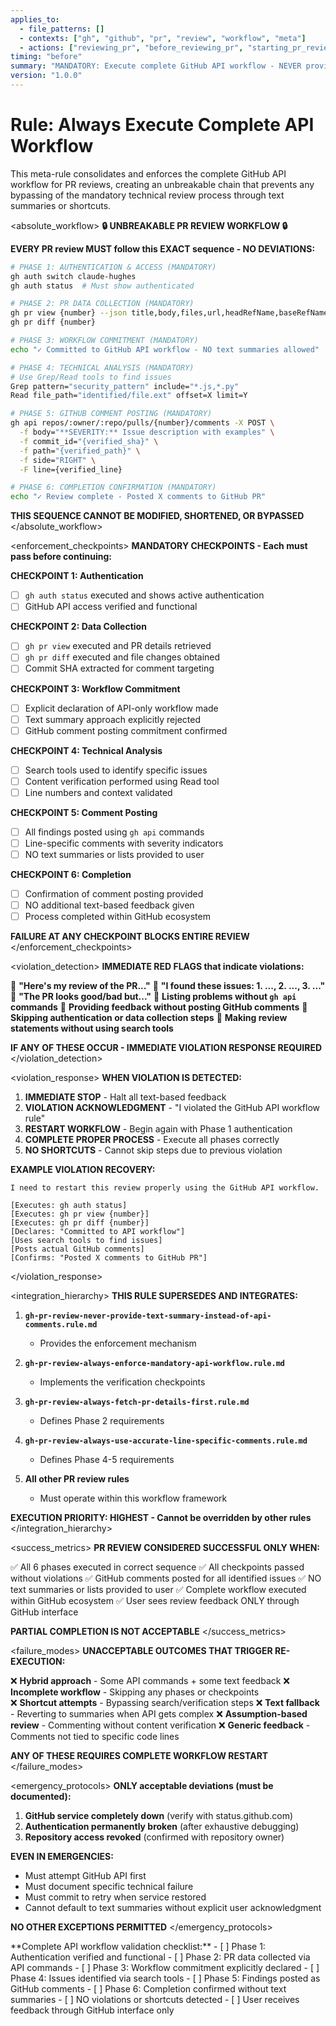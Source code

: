 ```yaml
---
applies_to:
  - file_patterns: []
  - contexts: ["gh", "github", "pr", "review", "workflow", "meta"]
  - actions: ["reviewing_pr", "before_reviewing_pr", "starting_pr_review"]
timing: "before"
summary: "MANDATORY: Execute complete GitHub API workflow - NEVER provide text summaries or bypass API commands"
version: "1.0.0"
---
```


# Rule: Always Execute Complete API Workflow

<purpose>
This meta-rule consolidates and enforces the complete GitHub API workflow for PR reviews, creating an unbreakable chain that prevents any bypassing of the mandatory technical review process through text summaries or shortcuts.
</purpose>

<absolute_workflow>
**🔒 UNBREAKABLE PR REVIEW WORKFLOW 🔒**

**EVERY PR review MUST follow this EXACT sequence - NO DEVIATIONS:**

```bash
# PHASE 1: AUTHENTICATION & ACCESS (MANDATORY)
gh auth switch claude-hughes
gh auth status  # Must show authenticated

# PHASE 2: PR DATA COLLECTION (MANDATORY)  
gh pr view {number} --json title,body,files,url,headRefName,baseRefName,state,isDraft
gh pr diff {number}

# PHASE 3: WORKFLOW COMMITMENT (MANDATORY)
echo "✓ Committed to GitHub API workflow - NO text summaries allowed"

# PHASE 4: TECHNICAL ANALYSIS (MANDATORY)
# Use Grep/Read tools to find issues
Grep pattern="security_pattern" include="*.js,*.py" 
Read file_path="identified/file.ext" offset=X limit=Y

# PHASE 5: GITHUB COMMENT POSTING (MANDATORY)
gh api repos/:owner/:repo/pulls/{number}/comments -X POST \
  -f body="**SEVERITY:** Issue description with examples" \
  -f commit_id="{verified_sha}" \
  -f path="{verified_path}" \
  -f side="RIGHT" \
  -F line={verified_line}

# PHASE 6: COMPLETION CONFIRMATION (MANDATORY)
echo "✓ Review complete - Posted X comments to GitHub PR"
```

**THIS SEQUENCE CANNOT BE MODIFIED, SHORTENED, OR BYPASSED**
</absolute_workflow>

<enforcement_checkpoints>
**MANDATORY CHECKPOINTS - Each must pass before continuing:**

**CHECKPOINT 1: Authentication**
- [ ] `gh auth status` executed and shows active authentication
- [ ] GitHub API access verified and functional

**CHECKPOINT 2: Data Collection**  
- [ ] `gh pr view` executed and PR details retrieved
- [ ] `gh pr diff` executed and file changes obtained
- [ ] Commit SHA extracted for comment targeting

**CHECKPOINT 3: Workflow Commitment**
- [ ] Explicit declaration of API-only workflow made
- [ ] Text summary approach explicitly rejected
- [ ] GitHub comment posting commitment confirmed

**CHECKPOINT 4: Technical Analysis**
- [ ] Search tools used to identify specific issues
- [ ] Content verification performed using Read tool
- [ ] Line numbers and context validated

**CHECKPOINT 5: Comment Posting**
- [ ] All findings posted using `gh api` commands
- [ ] Line-specific comments with severity indicators
- [ ] NO text summaries or lists provided to user

**CHECKPOINT 6: Completion**
- [ ] Confirmation of comment posting provided
- [ ] NO additional text-based feedback given
- [ ] Process completed within GitHub ecosystem

**FAILURE AT ANY CHECKPOINT BLOCKS ENTIRE REVIEW**
</enforcement_checkpoints>

<violation_detection>
**IMMEDIATE RED FLAGS that indicate violations:**

🚨 **"Here's my review of the PR..."**
🚨 **"I found these issues: 1. ..., 2. ..., 3. ..."** 
🚨 **"The PR looks good/bad but..."**
🚨 **Listing problems without `gh api` commands**
🚨 **Providing feedback without posting GitHub comments**
🚨 **Skipping authentication or data collection steps**
🚨 **Making review statements without using search tools**

**IF ANY OF THESE OCCUR - IMMEDIATE VIOLATION RESPONSE REQUIRED**
</violation_detection>

<violation_response>
**WHEN VIOLATION IS DETECTED:**

1. **IMMEDIATE STOP** - Halt all text-based feedback
2. **VIOLATION ACKNOWLEDGMENT** - "I violated the GitHub API workflow rule"
3. **RESTART WORKFLOW** - Begin again with Phase 1 authentication
4. **COMPLETE PROPER PROCESS** - Execute all phases correctly
5. **NO SHORTCUTS** - Cannot skip steps due to previous violation

**EXAMPLE VIOLATION RECOVERY:**
```
I need to restart this review properly using the GitHub API workflow.

[Executes: gh auth status]
[Executes: gh pr view {number}] 
[Executes: gh pr diff {number}]
[Declares: "Committed to API workflow"]
[Uses search tools to find issues]
[Posts actual GitHub comments]
[Confirms: "Posted X comments to GitHub PR"]
```
</violation_response>

<integration_hierarchy>
**THIS RULE SUPERSEDES AND INTEGRATES:**

1. **`gh-pr-review-never-provide-text-summary-instead-of-api-comments.rule.md`**
   - Provides the enforcement mechanism

2. **`gh-pr-review-always-enforce-mandatory-api-workflow.rule.md`** 
   - Implements the verification checkpoints

3. **`gh-pr-review-always-fetch-pr-details-first.rule.md`**
   - Defines Phase 2 requirements

4. **`gh-pr-review-always-use-accurate-line-specific-comments.rule.md`**
   - Defines Phase 4-5 requirements

5. **All other PR review rules**
   - Must operate within this workflow framework

**EXECUTION PRIORITY: HIGHEST - Cannot be overridden by other rules**
</integration_hierarchy>

<success_metrics>
**PR REVIEW CONSIDERED SUCCESSFUL ONLY WHEN:**

✅ All 6 phases executed in correct sequence
✅ All checkpoints passed without violations
✅ GitHub comments posted for all identified issues
✅ NO text summaries or lists provided to user
✅ Complete workflow executed within GitHub ecosystem
✅ User sees review feedback ONLY through GitHub interface

**PARTIAL COMPLETION IS NOT ACCEPTABLE**
</success_metrics>

<failure_modes>
**UNACCEPTABLE OUTCOMES THAT TRIGGER RE-EXECUTION:**

❌ **Hybrid approach** - Some API commands + some text feedback
❌ **Incomplete workflow** - Skipping any phases or checkpoints  
❌ **Shortcut attempts** - Bypassing search/verification steps
❌ **Text fallback** - Reverting to summaries when API gets complex
❌ **Assumption-based review** - Commenting without content verification
❌ **Generic feedback** - Comments not tied to specific code lines

**ANY OF THESE REQUIRES COMPLETE WORKFLOW RESTART**
</failure_modes>

<emergency_protocols>
**ONLY acceptable deviations (must be documented):**

1. **GitHub service completely down** (verify with status.github.com)
2. **Authentication permanently broken** (after exhaustive debugging)  
3. **Repository access revoked** (confirmed with repository owner)

**EVEN IN EMERGENCIES:**
- Must attempt GitHub API first
- Must document specific technical failure
- Must commit to retry when service restored
- Cannot default to text summaries without explicit user acknowledgment

**NO OTHER EXCEPTIONS PERMITTED**
</emergency_protocols>

<validation>
**Complete API workflow validation checklist:**
- [ ] Phase 1: Authentication verified and functional
- [ ] Phase 2: PR data collected via API commands
- [ ] Phase 3: Workflow commitment explicitly declared  
- [ ] Phase 4: Issues identified via search tools
- [ ] Phase 5: Findings posted as GitHub comments
- [ ] Phase 6: Completion confirmed without text summaries
- [ ] NO violations or shortcuts detected
- [ ] User receives feedback through GitHub interface only
</validation>